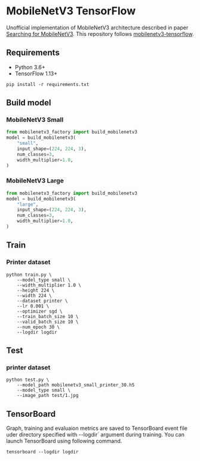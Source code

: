 # MobileNetV3 TensorFlow
Unofficial implementation of MobileNetV3 architecture described in paper [Searching for MobileNetV3](https://arxiv.org/abs/1905.02244).
This repository follows [mobilenetv3-tensorflow](https://github.com/Bisonai/mobilenetv3-tensorflow).

## Requirements
* Python 3.6+
* TensorFlow 1.13+

```shell
pip install -r requirements.txt
```


## Build model

### MobileNetV3 Small
```python
from mobilenetv3_factory import build_mobilenetv3
model = build_mobilenetv3(
    "small",
    input_shape=(224, 224, 3),
    num_classes=3,
    width_multiplier=1.0,
)
```

### MobileNetV3 Large

```python
from mobilenetv3_factory import build_mobilenetv3
model = build_mobilenetv3(
    "large",
    input_shape=(224, 224, 3),
    num_classes=3,
    width_multiplier=1.0,
)
```

## Train

### Printer dataset

```shell
python train.py \
    --model_type small \
    --width_multiplier 1.0 \
    --height 224 \
    --width 224 \
    --dataset printer \
    --lr 0.001 \
    --optimizer sgd \
    --train_batch_size 10 \
    --valid_batch_size 10 \
    --num_epoch 30 \
    --logdir logdir
```


## Test

### printer dataset

```shell
python test.py \
	--model_path mobilenetv3_small_printer_30.h5
    --model_type small \
    --image_path test/1.jpg
```


## TensorBoard
Graph, training and evaluaion metrics are saved to TensorBoard event file uder directory specified with --logdir` argument during training.
You can launch TensorBoard using following command.

```shell
tensorboard --logdir logdir
```

